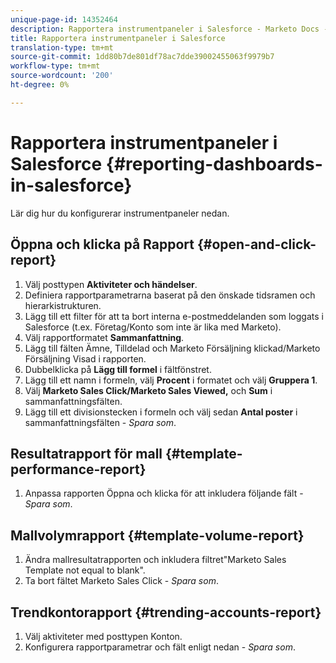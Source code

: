 ```yaml
---
unique-page-id: 14352464
description: Rapportera instrumentpaneler i Salesforce - Marketo Docs - Produktdokumentation
title: Rapportera instrumentpaneler i Salesforce
translation-type: tm+mt
source-git-commit: 1dd80b7de801df78ac7dde39002455063f9979b7
workflow-type: tm+mt
source-wordcount: '200'
ht-degree: 0%

---
```



# Rapportera instrumentpaneler i Salesforce {#reporting-dashboards-in-salesforce}

Lär dig hur du konfigurerar instrumentpaneler nedan.

## Öppna och klicka på Rapport {#open-and-click-report}

1. Välj posttypen **Aktiviteter och händelser**.
1. Definiera rapportparametrarna baserat på den önskade tidsramen och hierarkistrukturen.
1. Lägg till ett filter för att ta bort interna e-postmeddelanden som loggats i Salesforce (t.ex. Företag/Konto som inte är lika med Marketo).
1. Välj rapportformatet **Sammanfattning**.
1. Lägg till fälten Ämne, Tilldelad och Marketo Försäljning klickad/Marketo Försäljning Visad i rapporten.
1. Dubbelklicka på **Lägg till formel** i fältfönstret.
1. Lägg till ett namn i formeln, välj **Procent** i formatet och välj **Gruppera 1**.
1. Välj **Marketo Sales Click/Marketo Sales Viewed,** och **Sum** i sammanfattningsfälten.
1. Lägg till ett divisionstecken i formeln och välj sedan **Antal poster** i sammanfattningsfälten - _Spara som_.

## Resultatrapport för mall {#template-performance-report}

1. Anpassa rapporten Öppna och klicka för att inkludera följande fält - _Spara som_.

## Mallvolymrapport {#template-volume-report}

1. Ändra mallresultatrapporten och inkludera filtret&quot;Marketo Sales Template not equal to blank&quot;.
1. Ta bort fältet Marketo Sales Click - _Spara som_.

## Trendkontorapport {#trending-accounts-report}

1. Välj aktiviteter med posttypen Konton.
1. Konfigurera rapportparametrar och fält enligt nedan - _Spara som_.
